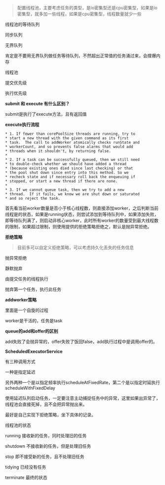 > 配置线程池，主要考虑任务的类型，是io密集型还是cpu密集型，如果是io密集型，就多加一些线程，如果是cpu密集型，线程数量就少一些

线程池的等待队列

同步队列

无界队列

 

肯定是不要用无界队列做任务等待队列，不然超出正常值的任务涌过来，会撑爆内存

 

线程池

提交优先级

执行优先级

 

**submit 和 execute 有什么区别？**

submit是执行了execute方法，且有返回值

 

**execute执行流程**

```
* 1. If fewer than corePoolSize threads are running, try to
* start a new thread with the given command as its first
* task.  The call to addWorker atomically checks runState and
* workerCount, and so prevents false alarms that would add
* threads when it shouldn't, by returning false.
*
* 2. If a task can be successfully queued, then we still need
* to double-check whether we should have added a thread
* (because existing ones died since last checking) or that
* the pool shut down since entry into this method. So we
* recheck state and if necessary roll back the enqueuing if
* stopped, or start a new thread if there are none.
*
* 3. If we cannot queue task, then we try to add a new
* thread.  If it fails, we know we are shut down or saturated
* and so reject the task.
```

首先看当前worker数量是否小于核心线程数，则直接添加worker，之后判断当前线程是的状态，如果是running状态，则尝试添加到等待队列中，如果添加失败，即等待队列满了，则启动非核心worker，此时所有worker的数量受到最大线程数的限制，如果超过限制，则使用提供的拒绝策略拒绝之，默认是抛异常拒绝。

**拒绝策略**

> 目前多可以自定义拒绝策略，可以考虑持久化丢失的任务信息

抛异常拒绝

静默抛弃

由提交任务的线程执行

抛弃第一个任务，执行此任务

**addworker策略**

里面是一个自旋的过程

worker是干活的，任务是task

**queue的add和offer的区别**

add失败了会抛异常的，offer失败了饭回false，add执行过程中是调用offer的。

 

**ScheduledExecutorService**

有三种调用方式

一种是指定延迟

另外两种一个是以指定频率执行scheduleAtFixedRate，第二个是以指定时延执行scheduleWithFixedDelay



使用延迟队列启动任务，一定要注意主动捕捉任务中的异常，这里如果出异常了，线程池会直接死掉，且不会把异常抛出来。

最好是自己实现下拒绝策略，坐下具体的记录。



线程池的状态

running 接收新的任务，同时处理旧的任务

shutdown 不接收新的任务，但是处理旧任务

stop 即不接受新的任务，且不处理旧任务

tidying 已经没有任务

terminate 最终的状态

